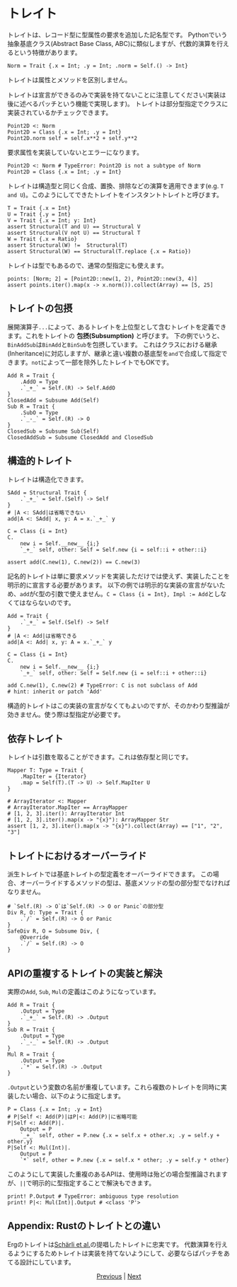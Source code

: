 # トレイト

トレイトは、レコード型に型属性の要求を追加した記名型です。
Pythonでいう抽象基底クラス(Abstract Base Class, ABC)に類似しますが、代数的演算を行えるという特徴があります。

```erg
Norm = Trait {.x = Int; .y = Int; .norm = Self.() -> Int}
```

トレイトは属性とメソッドを区別しません。

トレイトは宣言ができるのみで実装を持てないことに注意してください(実装は後に述べるパッチという機能で実現します)。
トレイトは部分型指定でクラスに実装されているかチェックできます。

```erg
Point2D <: Norm
Point2D = Class {.x = Int; .y = Int}
Point2D.norm self = self.x**2 + self.y**2
```

要求属性を実装していないとエラーになります。

```erg
Point2D <: Norm # TypeError: Point2D is not a subtype of Norm
Point2D = Class {.x = Int; .y = Int}
```

トレイトは構造型と同じく合成、置換、排除などの演算を適用できます(e.g. `T and U`)。このようにしてできたトレイトをインスタントトレイトと呼びます。

```erg
T = Trait {.x = Int}
U = Trait {.y = Int}
V = Trait {.x = Int; y: Int}
assert Structural(T and U) == Structural V
assert Structural(V not U) == Structural T
W = Trait {.x = Ratio}
assert Structural(W) !=  Structural(T)
assert Structural(W) == Structural(T.replace {.x = Ratio})
```

トレイトは型でもあるので、通常の型指定にも使えます。

```erg
points: [Norm; 2] = [Point2D::new(1, 2), Point2D::new(3, 4)]
assert points.iter().map(x -> x.norm()).collect(Array) == [5, 25]
```

## トレイトの包摂

展開演算子`...`によって、あるトレイトを上位型として含むトレイトを定義できます。これをトレイトの __包摂(Subsumption)__ と呼びます。
下の例でいうと、`BinAddSub`は`BinAdd`と`BinSub`を包摂しています。
これはクラスにおける継承(Inheritance)に対応しますが、継承と違い複数の基底型を`and`で合成して指定できます。`not`によって一部を除外したトレイトでもOKです。

```erg
Add R = Trait {
    .AddO = Type
    .`_+_` = Self.(R) -> Self.AddO
}
ClosedAdd = Subsume Add(Self)
Sub R = Trait {
    .SubO = Type
    .`_-_` = Self.(R) -> O
}
ClosedSub = Subsume Sub(Self)
ClosedAddSub = Subsume ClosedAdd and ClosedSub
```

## 構造的トレイト

トレイトは構造化できます。

```erg
SAdd = Structural Trait {
    .`_+_` = Self.(Self) -> Self
}
# |A <: SAdd|は省略できない
add|A <: SAdd| x, y: A = x.`_+_` y

C = Class {i = Int}
C.
    new i = Self.__new__ {i;}
    `_+_` self, other: Self = Self.new {i = self::i + other::i}

assert add(C.new(1), C.new(2)) == C.new(3)
```

記名的トレイトは単に要求メソッドを実装しただけでは使えず、実装したことを明示的に宣言する必要があります。
以下の例では明示的な実装の宣言がないため、`add`が`C`型の引数で使えません。`C = Class {i = Int}, Impl := Add`としなくてはならないのです。

```erg
Add = Trait {
    .`_+_` = Self.(Self) -> Self
}
# |A <: Add|は省略できる
add|A <: Add| x, y: A = x.`_+_` y

C = Class {i = Int}
C.
    new i = Self.__new__ {i;}
    `_+_` self, other: Self = Self.new {i = self::i + other::i}

add C.new(1), C.new(2) # TypeError: C is not subclass of Add
# hint: inherit or patch 'Add'
```

構造的トレイトはこの実装の宣言がなくてもよいのですが、そのかわり型推論が効きません。使う際は型指定が必要です。

## 依存トレイト

トレイトは引数を取ることができます。これは依存型と同じです。

```erg
Mapper T: Type = Trait {
    .MapIter = {Iterator}
    .map = Self(T).(T -> U) -> Self.MapIter U
}

# ArrayIterator <: Mapper
# ArrayIterator.MapIter == ArrayMapper
# [1, 2, 3].iter(): ArrayIterator Int
# [1, 2, 3].iter().map(x -> "{x}"): ArrayMapper Str
assert [1, 2, 3].iter().map(x -> "{x}").collect(Array) == ["1", "2", "3"]
```

## トレイトにおけるオーバーライド

派生トレイトでは基底トレイトの型定義をオーバーライドできます。
この場合、オーバーライドするメソッドの型は、基底メソッドの型の部分型でなければなりません。

```erg
# `Self.(R) -> O`は`Self.(R) -> O or Panic`の部分型
Div R, O: Type = Trait {
    .`/` = Self.(R) -> O or Panic
}
SafeDiv R, O = Subsume Div, {
    @Override
    .`/` = Self.(R) -> O
}
```

## APIの重複するトレイトの実装と解決

実際の`Add`, `Sub`, `Mul`の定義はこのようになっています。

```erg
Add R = Trait {
    .Output = Type
    .`_+_` = Self.(R) -> .Output
}
Sub R = Trait {
    .Output = Type
    .`_-_` = Self.(R) -> .Output
}
Mul R = Trait {
    .Output = Type
    .`*` = Self.(R) -> .Output
}
```

`.Output`という変数の名前が重複しています。これら複数のトレイトを同時に実装したい場合、以下のように指定します。

```erg
P = Class {.x = Int; .y = Int}
# P|Self <: Add(P)|はP|<: Add(P)|に省略可能
P|Self <: Add(P)|.
    Output = P
    `_+_` self, other = P.new {.x = self.x + other.x; .y = self.y + other.y}
P|Self <: Mul(Int)|.
    Output = P
    `*` self, other = P.new {.x = self.x * other; .y = self.y * other}
```

このようにして実装した重複のあるAPIは、使用時は殆どの場合型推論されますが、`||`で明示的に型指定することで解決もできます。

```erg
print! P.Output # TypeError: ambiguous type resolution
print! P|<: Mul(Int)|.Output # <class 'P'>
```

## Appendix: Rustのトレイトとの違い

Ergのトレイトは[Schärli et al.](https://www.ptidej.net/courses/ift6251/fall06/presentations/061122/061122.doc.pdf)の提唱したトレイトに忠実です。
代数演算を行えるようにするためトレイトは実装を持てないようにして、必要ならばパッチをあてる設計にしています。

<p align='center'>
    <a href='./02_basic.md'>Previous</a> | <a href='./04_class.md'>Next</a>
</p>
